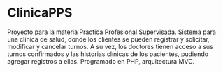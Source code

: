 # ClinicaPPS
Proyecto para la materia Practica Profesional Supervisada. Sistema para una clínica de salud, donde los clientes se pueden registrar y solicitar, modificar y cancelar turnos. A su vez, los doctores tienen acceso a sus turnos confirmados y las historias clínicas de los pacientes, pudiendo agregar registros a ellas.
Programado en PHP, arquitectura MVC.
